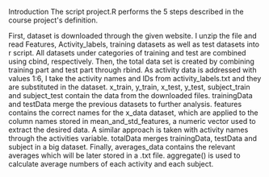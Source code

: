 Introduction
The script project.R performs the 5 steps described in the course project's definition.

First, dataset is downloaded through the given website. I unzip the file and read Features, Activity_labels, training datasets as well as test datasets into r script.
All datasets under categories of training and test are combined using cbind, respectively. Then, the total data set is created by combining
training part and test part through rbind.
As activity data is addressed with values 1:6, I take the activity names and IDs from activity_labels.txt and they are substituted in the dataset.
x_train, y_train, x_test, y_test, subject_train and subject_test contain the data from the downloaded files.
trainingData and testData merge the previous datasets to further analysis.
features contains the correct names for the x_data dataset, which are applied to the column names stored in mean_and_std_features, a numeric vector used to extract the desired data.
A similar approach is taken with activity names through the activities variable.
totalData merges trainingData, testData and subject in a big dataset.
Finally, averages_data contains the relevant averages which will be later stored in a .txt file. 
aggregate() is used to calculate average numbers of each activity and each subject.
